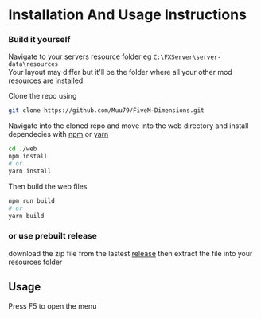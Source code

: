 # Installation And Usage Instructions

### Build it yourself

Navigate to your servers resource folder eg `C:\FXServer\server-data\resources`<br/> Your layout may differ but it'll be the folder where all your other mod resources are installed

Clone the repo using

```bash
git clone https://github.com/Muu79/FiveM-Dimensions.git
```

Navigate into the cloned repo and move into the web directory and install dependecies with [npm](https://nodejs.org/en/download) or [yarn](https://classic.yarnpkg.com/lang/en/docs/install/#windows-stable)

```bash
cd ./web
npm install
# or
yarn install
```

Then build the web files

```bash
npm run build
# or
yarn build
```

### or use prebuilt release

download the zip file from the lastest [release](https://github.com/Muu79/FiveM-Dimensions/releases/latest/download/FiveM-Dimensions.zip) then extract the file into your resources folder

## Usage

Press F5 to open the menu